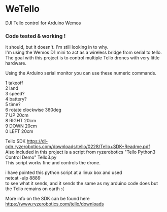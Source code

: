 # WeTello
DJI Tello control for Arduino Wemos

### Code tested & working !
it should, but it doesn't. I'm still looking in to why.  
I'm using the Wemos D1 mini to act as a wireless bridge from serial to tello.  
The goal with this project is to control multiple Tello drones with very little hardware.

Using the Arduino serial monitor you can use these numeric commands.

1 takeoff  
2 land  
3 speed?  
4 battery?  
5 time?  
6 rotate clockwise 360deg  
7 UP 20cm  
8 RIGHT 20cm  
9 DOWN 20cm  
0 LEFT 20cm  


Tello SDK https://dl-cdn.ryzerobotics.com/downloads/tello/0228/Tello+SDK+Readme.pdf  
Also included in this project is a script from ryzerobotics "Tello Python3 Control Demo" Tello3.py  
This script works fine and controls the drone.

i have pointed this python script at a linux box and used  
 netcat -ulp 8889  
to see what it sends, and it sends the same as my arduino code does but the Tello remains on earth :(

More info on the SDK can be found here https://www.ryzerobotics.com/tello/downloads

